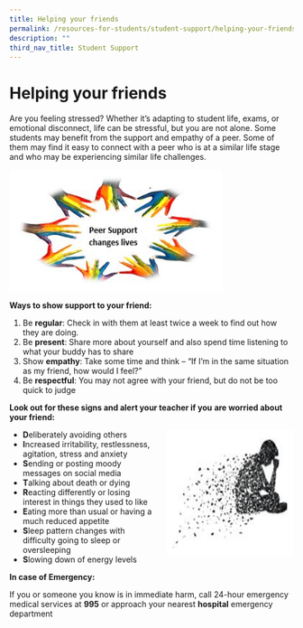 ```yaml
---
title: Helping your friends
permalink: /resources-for-students/student-support/helping-your-friends/permalink/
description: ""
third_nav_title: Student Support
---
```

Helping your friends
====================

Are you feeling stressed? Whether it’s adapting to student life, exams, or emotional disconnect, life can be stressful, but you are not alone. Some students may benefit from the support and empathy of a peer. Some of them may find it easy to connect with a peer who is at a similar life stage and who may be experiencing similar life challenges.

<img src="/images/hyf1.jpg" style="width:75%">

**Ways to show support to your friend:**

1.  Be **regular**: Check in with them at least twice a week to find out how they are doing.
2.  Be **present**: Share more about yourself and also spend time listening to what your buddy has to share
3.  Show **empathy**: Take some time and think – “If I’m in the same situation as my friend, how would I feel?”
4.  Be **respectful**: You may not agree with your friend, but do not be too quick to judge

**Look out for these signs and alert your teacher if you** **are worried about your friend:**

<img src="/images/hyf2.jpg" style="width:225px;height:225px;margin-left:25px;" align = "right">

*   **D**eliberately avoiding others
*   **I**ncreased irritability, restlessness, agitation, stress and anxiety
*   **S**ending or posting moody messages on social media
*   **T**alking about death or dying
*   **R**eacting differently or losing interest in things they used to like
*   **E**ating more than usual or having a much reduced appetite
*   **S**leep pattern changes with difficulty going to sleep or oversleeping
*   **S**lowing down of energy levels

**In case of Emergency:**

If you or someone you know is in immediate harm, call 24-hour emergency medical services at **995** or approach your nearest **hospital** emergency department